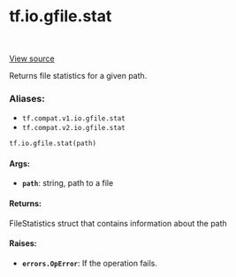 <div itemscope itemtype="http://developers.google.com/ReferenceObject">
<meta itemprop="name" content="tf.io.gfile.stat" />
<meta itemprop="path" content="Stable" />
</div>

# tf.io.gfile.stat

<!-- Insert buttons -->

<table class="tfo-notebook-buttons tfo-api" align="left">
</table>

<a target="_blank" href="/code/stable/tensorflow/python/lib/io/file_io.py">View source</a>



<!-- Start diff -->
Returns file statistics for a given path.

### Aliases:

* `tf.compat.v1.io.gfile.stat`
* `tf.compat.v2.io.gfile.stat`


``` python
tf.io.gfile.stat(path)
```



<!-- Placeholder for "Used in" -->


#### Args:


* <b>`path`</b>: string, path to a file


#### Returns:

FileStatistics struct that contains information about the path



#### Raises:


* <b>`errors.OpError`</b>: If the operation fails.